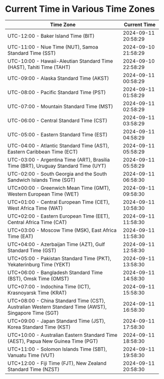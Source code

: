 # Current Time in Various Time Zones

| Time Zone | Current Time |
|-----------|--------------|
| UTC-12:00 - Baker Island Time (BIT) | 2024-09-11 20:58:29 |
| UTC-11:00 - Niue Time (NUT), Samoa Standard Time (SST) | 2024-09-10 21:58:29 |
| UTC-10:00 - Hawaii-Aleutian Standard Time (HAST), Tahiti Time (TAHT) | 2024-09-10 22:58:29 |
| UTC-09:00 - Alaska Standard Time (AKST) | 2024-09-11 00:58:29 |
| UTC-08:00 - Pacific Standard Time (PST) | 2024-09-11 01:58:29 |
| UTC-07:00 - Mountain Standard Time (MST) | 2024-09-11 02:58:29 |
| UTC-06:00 - Central Standard Time (CST) | 2024-09-11 03:58:29 |
| UTC-05:00 - Eastern Standard Time (EST) | 2024-09-11 04:58:29 |
| UTC-04:00 - Atlantic Standard Time (AST), Eastern Caribbean Time (ECT) | 2024-09-11 05:58:29 |
| UTC-03:00 - Argentina Time (ART), Brasília Time (BRT), Uruguay Standard Time (UYT) | 2024-09-11 05:58:29 |
| UTC-02:00 - South Georgia and the South Sandwich Islands Time (SGT) | 2024-09-11 06:58:30 |
| UTC±00:00 - Greenwich Mean Time (GMT), Western European Time (WET) | 2024-09-11 09:58:30 |
| UTC+01:00 - Central European Time (CET), West Africa Time (WAT) | 2024-09-11 10:58:30 |
| UTC+02:00 - Eastern European Time (EET), Central Africa Time (CAT) | 2024-09-11 11:58:30 |
| UTC+03:00 - Moscow Time (MSK), East Africa Time (EAT) | 2024-09-11 11:58:30 |
| UTC+04:00 - Azerbaijan Time (AZT), Gulf Standard Time (GST) | 2024-09-11 12:58:30 |
| UTC+05:00 - Pakistan Standard Time (PKT), Yekaterinburg Time (YEKT) | 2024-09-11 13:58:30 |
| UTC+06:00 - Bangladesh Standard Time (BST), Omsk Time (OMST) | 2024-09-11 14:58:30 |
| UTC+07:00 - Indochina Time (ICT), Krasnoyarsk Time (KRAT) | 2024-09-11 15:58:30 |
| UTC+08:00 - China Standard Time (CST), Australian Western Standard Time (AWST), Singapore Time (SGT) | 2024-09-11 16:58:30 |
| UTC+09:00 - Japan Standard Time (JST), Korea Standard Time (KST) | 2024-09-11 17:58:30 |
| UTC+10:00 - Australian Eastern Standard Time (AEST), Papua New Guinea Time (PGT) | 2024-09-11 18:58:30 |
| UTC+11:00 - Solomon Islands Time (SBT), Vanuatu Time (VUT) | 2024-09-11 19:58:30 |
| UTC+12:00 - Fiji Time (FJT), New Zealand Standard Time (NZST) | 2024-09-11 20:58:30 |
